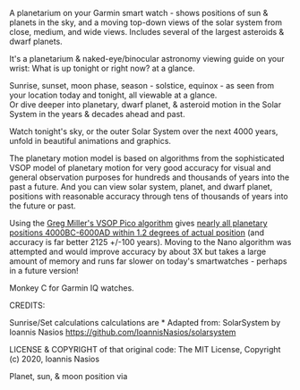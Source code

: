 A planetarium on your Garmin smart watch - shows positions of sun & planets in the sky, and a moving top-down views of the solar system from close, medium, and wide views.  Includes several of the largest asteroids & dwarf planets.  

It's a planetarium & naked-eye/binocular astronomy viewing guide on your wrist: What is up tonight or right now? at a glance.

Sunrise, sunset, moon phase, season - solstice, equinox - as seen from your location today and tonight, all viewable at a glance.  
Or dive deeper into planetary, dwarf planet, & asteroid motion in the Solar System in the years & decades ahead and past.

Watch tonight's sky, or the outer Solar System over the next 4000 years, unfold in beautiful animations and graphics.

The planetary motion model is based on algorithms from the sophisticated VSOP model of planetary motion for very good accuracy for visual and general observation purposes for hundreds and thousands of years into the past a future.  And you can view solar system, planet, and dwarf planet, positions with reasonable accuracy through tens of thousands of years into the future or past.

Using the [Greg Miller's VSOP Pico algorithm](https://github.com/gmiller123456/vsop87-multilang/blob/master/Languages/JavaScript/vsop87a_pico.js) gives [nearly all planetary positions 4000BC-6000AD within 1.2 degrees of actual position](https://celestialprogramming.com/vsop87-multilang/index.html) (and accuracy is far better 2125 +/-100 years).  Moving to the Nano algorithm was attempted and would improve accuracy by about 3X but takes a large amount of memory and runs far slower on today's smartwatches - perhaps in a future version!

Monkey C for Garmin IQ watches.

CREDITS:

Sunrise/Set calculations calculations are * Adapted from:
    SolarSystem by Ioannis Nasios 
   https://github.com/IoannisNasios/solarsystem

LICENSE & COPYRIGHT of that original code: The MIT License, Copyright (c) 2020, Ioannis Nasios

Planet, sun, & moon position via
